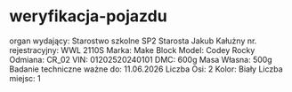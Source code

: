 # weryfikacja-pojazdu
organ wydający: Starostwo szkolne SP2 Starosta Jakub Kałużny 
nr. rejestracyjny: WWL 2110S
Marka: Make Block
Model: Codey Rocky
Odmiana: CR_02
VIN: 01202520240101
DMC: 600g
Masa Własna: 500g
Badanie techniczne ważne do: 11.06.2026
Liczba Osi: 2
Kolor: Biały
Liczba miejsc: 1
